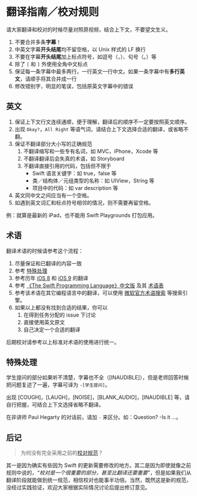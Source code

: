 # 翻译指南／校对规则

请大家翻译和校对的时候尽量对照原视频，结合上下文，不要望文生义。

1. 不要合并多条**字幕**！
2. 中英文字幕**开头结尾**均不留空格，以 Unix 样式的 LF 换行
3. 不要在字幕**开头结尾**加上标点符号，如逗号（，）、句号（。）等
4. 除了 `[` 和 `]` 外使用全角中文标点
5. 保证每一条字幕中最多两行，一行英文一行中文。如果一条字幕中有**多行英文**，请顺手将其合并成一行
6. 修改错别字，明显的笔误，包括原英文字幕中的错误

## 英文

1. 保证上下文行文连续通顺，便于理解，翻译后的顺序不一定要按照英文顺序。
2. 出现 `Okay?`，`All Right` 等语气词，请结合上下文选择合适的翻译，或省略不翻。
3. 保证不翻译部分大小写的正确规范
	1. 不翻译缩写和一些专有名词，如 MVC，iPhone，Xcode 等
	2. 不翻译翻译后会失真的术语，如 Storyboard
	3. 不翻译直接引用的代码，包括但不限于
		- Swift 语言关键字：如 true，false 等
		- 类／结构体／元组类型的名称：如 UIView，String 等
		- 项目中的代码：如 var description 等
4. 英文同中文之间应当有一个空格。
5. 如遇到英文词汇和标点符号相邻的情况，则不需要再留空格。

例：就算是最新的 iPad，也不能用 Swift Playgrounds 打包应用。

## 术语

翻译术语的时候请参考这个流程：

1. 尽量保证和已翻译的内容一致
2. 参考 [特殊处理](#特殊处理)
3. 参考历年 [iOS 8](https://github.com/X140Yu/Developing_iOS_8_Apps_With_Swift) 和 [iOS 9](https://github.com/SwiftGGTeam/Developing-iOS-9-Apps-with-Swift) 的翻译
4. 参考 [《The Swift Programming Language》中文版](http://gg.swiftguide.cn/) 及其 [术语表](https://github.com/numbbbbb/the-swift-programming-language-in-chinese/issues/62)
5. 参考该术语在其它编程语言中的翻译，可以使用 [微软官方术语搜索](https://www.microsoft.com/Language/zh-cn/Search.aspx) 等搜索引擎。
6. 如果以上都没有找到合适的结果，你可以
	1. 在得到任务分配的 issue 下讨论
	2. 直接使用英文原文
	3. 自己决定一个合适的翻译

后期校对请参考以上标准对术语的使用进行统一。

## 特殊处理

学生提问的部分如果听不清楚，字幕也不全（[INAUDIBLE]），但是老师回答时候把问题复述了一遍，字幕可译为 `-[学生提问]`。

出现 [COUGH]，[LAUGH]，[NOISE]，[BLANK_AUDIO]，[INAUDIBLE] 等，请自行把握，可结合上下文选择省略不翻译。

在非讲师 Paul Hegarty 的对话前，请加 `-` 来区分。如：Question? -Is it ...。

## 后记

> 为何没有完全采用之前的[校对规范](https://github.com/X140Yu/Developing_iOS_8_Apps_With_Swift/blob/master/proofread-rules.md)？

其一是因为确实有些因为 Swift 的更新需要修改的地方。其二是因为即使就像之前规则中说的，*“校对是一个很重要的部分，甚至比翻译还要重要”*，但是如果我们从翻译阶段就能做到统一规范，相信校对也能事半功倍。当然，既然这是新的规范，没经过实践验证，欢迎大家根据实际情况讨论后提出修订意见。

